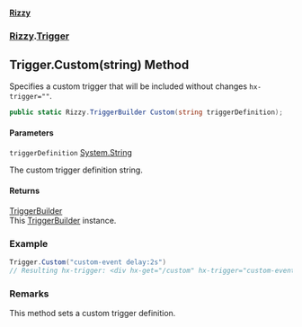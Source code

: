 #### [Rizzy](index.md 'index')
### [Rizzy](Rizzy.md 'Rizzy').[Trigger](Rizzy.Trigger.md 'Rizzy.Trigger')

## Trigger.Custom(string) Method

Specifies a custom trigger that will be included without changes `hx-trigger=""`.

```csharp
public static Rizzy.TriggerBuilder Custom(string triggerDefinition);
```
#### Parameters

<a name='Rizzy.Trigger.Custom(string).triggerDefinition'></a>

`triggerDefinition` [System.String](https://docs.microsoft.com/en-us/dotnet/api/System.String 'System.String')

The custom trigger definition string.

#### Returns
[TriggerBuilder](Rizzy.TriggerBuilder.md 'Rizzy.TriggerBuilder')  
This [TriggerBuilder](Rizzy.TriggerBuilder.md 'Rizzy.TriggerBuilder') instance.

### Example
  
```csharp  
Trigger.Custom("custom-event delay:2s")  
// Resulting hx-trigger: <div hx-get="/custom" hx-trigger="custom-event delay:2s">Custom Event</div>  
```

### Remarks
This method sets a custom trigger definition.